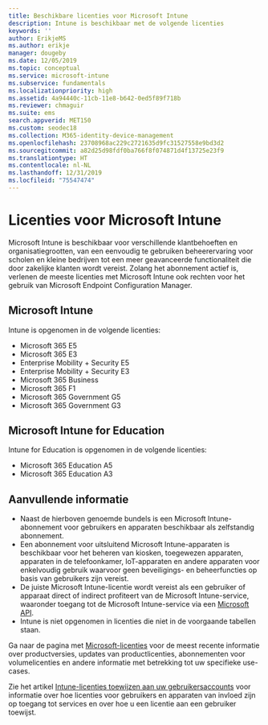 ```yaml
---
title: Beschikbare licenties voor Microsoft Intune
description: Intune is beschikbaar met de volgende licenties
keywords: ''
author: ErikjeMS
ms.author: erikje
manager: dougeby
ms.date: 12/05/2019
ms.topic: conceptual
ms.service: microsoft-intune
ms.subservice: fundamentals
ms.localizationpriority: high
ms.assetid: 4a94440c-11cb-11e8-b642-0ed5f89f718b
ms.reviewer: chmaguir
ms.suite: ems
search.appverid: MET150
ms.custom: seodec18
ms.collection: M365-identity-device-management
ms.openlocfilehash: 23708968ac229c2721635d9fc31527558e9bd3d2
ms.sourcegitcommit: a82d25d98fdf0ba766f8f074871d4f13725e23f9
ms.translationtype: HT
ms.contentlocale: nl-NL
ms.lasthandoff: 12/31/2019
ms.locfileid: "75547474"
---
```

# <a name="microsoft-intune-licensing"></a>Licenties voor Microsoft Intune
Microsoft Intune is beschikbaar voor verschillende klantbehoeften en organisatiegrootten, van een eenvoudig te gebruiken beheerervaring voor scholen en kleine bedrijven tot een meer geavanceerde functionaliteit die door zakelijke klanten wordt vereist. Zolang het abonnement actief is, verlenen de meeste licenties met Microsoft Intune ook rechten voor het gebruik van Microsoft Endpoint Configuration Manager. 

## <a name="microsoft-intune"></a>Microsoft Intune
Intune is opgenomen in de volgende licenties:

- Microsoft 365 E5
- Microsoft 365 E3
- Enterprise Mobility + Security E5
- Enterprise Mobility + Security E3
- Microsoft 365 Business
- Microsoft 365 F1
- Microsoft 365 Government G5
- Microsoft 365 Government G3

## <a name="microsoft-intune-for-education"></a>Microsoft Intune for Education
Intune for Education is opgenomen in de volgende licenties:

- Microsoft 365 Education A5
- Microsoft 365 Education A3

## <a name="additional-information"></a>Aanvullende informatie
- Naast de hierboven genoemde bundels is een Microsoft Intune-abonnement voor gebruikers en apparaten beschikbaar als zelfstandig abonnement.
- Een abonnement voor uitsluitend Microsoft Intune-apparaten is beschikbaar voor het beheren van kiosken, toegewezen apparaten, apparaten in de telefoonkamer, IoT-apparaten en andere apparaten voor enkelvoudig gebruik waarvoor geen beveiligings- en beheerfuncties op basis van gebruikers zijn vereist.
- De juiste Microsoft Intune-licentie wordt vereist als een gebruiker of apparaat direct of indirect profiteert van de Microsoft Intune-service, waaronder toegang tot de Microsoft Intune-service via een [Microsoft API](https://docs.microsoft.com/legal/microsoft-apis/terms-of-use).
- Intune is niet opgenomen in licenties die niet in de voorgaande tabellen staan.

Ga naar de pagina met [Microsoft-licenties](https://www.microsoft.com/licensing/default) voor de meest recente informatie over productversies, updates van productlicenties, abonnementen voor volumelicenties en andere informatie met betrekking tot uw specifieke use-cases.  

Zie het artikel [Intune-licenties toewijzen aan uw gebruikersaccounts](licenses-assign.md) voor informatie over hoe licenties voor gebruikers en apparaten van invloed zijn op toegang tot services en over hoe u een licentie aan een gebruiker toewijst.

